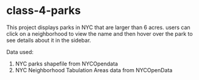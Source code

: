 # class-4-parks
 
This project displays parks in NYC that are larger than 6 acres. users can click on a neighborhood to view the name and then hover over the park to see details about it in the sidebar.

Data used: 
1. NYC parks shapefile from NYCOpendata
2. NYC Neighborhood Tabulation Areas data from NYCOpenData


